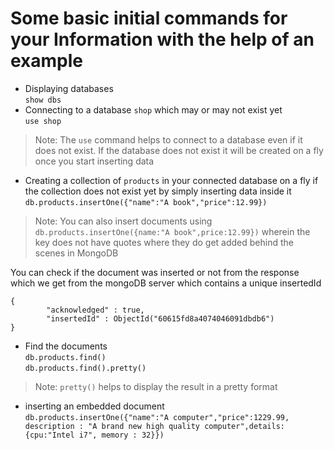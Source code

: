 # Some basic initial commands for your Information with the help of an example
* Displaying databases\
`show dbs`
* Connecting to a database `shop` which may or may not exist yet\
`use shop`
> Note: The `use` command helps to connect to a database even if it does not exist. If the database does not exist it will be created on a fly once you start inserting data
* Creating a collection of `products` in your connected database on a fly if the collection does not exist yet by simply inserting data inside it
`db.products.insertOne({"name":"A book","price":12.99})`
> Note: You can also insert documents using `db.products.insertOne({name:"A book",price:12.99})` wherein the key does not have quotes where they do get added behind the scenes in MongoDB

You can check if the document was inserted or not from the response which we get from the mongoDB server which contains a unique insertedId
```
{
        "acknowledged" : true,
        "insertedId" : ObjectId("60615fd8a4074046091dbdb6")
}
```
* Find the documents\
`db.products.find()`\
`db.products.find().pretty()`
> Note: `pretty()` helps to display the result in a pretty format
* inserting an embedded document\
`db.products.insertOne({"name":"A computer","price":1229.99, description : "A brand new high quality computer",details:{cpu:"Intel i7", memory : 32}})`